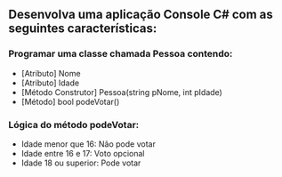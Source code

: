 ## Desenvolva uma aplicação Console C# com as seguintes características:
### Programar uma classe chamada Pessoa contendo:<br/>
- [Atributo] Nome <br/>
- [Atributo] Idade <br/>
- [Método Construtor] Pessoa(string pNome, int pIdade) <br/>
- [Método] bool podeVotar() <br/>
### Lógica do método podeVotar: <br/> 
-	Idade menor que 16: Não pode votar <br/>
-	Idade entre 16 e 17: Voto opcional <br/>
-	Idade 18 ou superior: Pode votar <br/>
